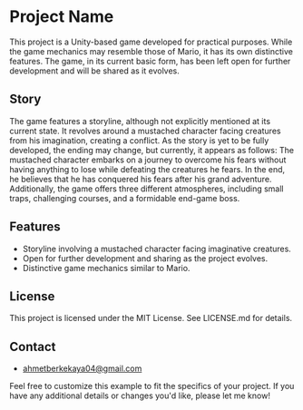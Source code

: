 # Project Name

This project is a Unity-based game developed for practical purposes. While the game mechanics may resemble those of Mario, it has its own distinctive features. The game, in its current basic form, has been left open for further development and will be shared as it evolves.

## Story

The game features a storyline, although not explicitly mentioned at its current state. It revolves around a mustached character facing creatures from his imagination, creating a conflict. As the story is yet to be fully developed, the ending may change, but currently, it appears as follows: The mustached character embarks on a journey to overcome his fears without having anything to lose while defeating the creatures he fears. In the end, he believes that he has conquered his fears after his grand adventure. Additionally, the game offers three different atmospheres, including small traps, challenging courses, and a formidable end-game boss.

## Features

- Storyline involving a mustached character facing imaginative creatures.
- Open for further development and sharing as the project evolves.
- Distinctive game mechanics similar to Mario.

## License
This project is licensed under the MIT License. See LICENSE.md for details.

## Contact
- ahmetberkekaya04@gmail.com


Feel free to customize this example to fit the specifics of your project. If you have any additional details or changes you'd like, please let me know!
